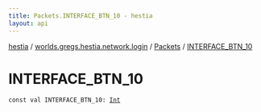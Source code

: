 ```yaml
---
title: Packets.INTERFACE_BTN_10 - hestia
layout: api
---
```


<div class='api-docs-breadcrumbs'><a href="../../index.html">hestia</a> / <a href="../index.html">worlds.gregs.hestia.network.login</a> / <a href="index.html">Packets</a> / <a href="./-i-n-t-e-r-f-a-c-e_-b-t-n_10.html">INTERFACE_BTN_10</a></div>

# INTERFACE_BTN_10

<div class="signature"><code><span class="keyword">const</span> <span class="keyword">val </span><span class="identifier">INTERFACE_BTN_10</span><span class="symbol">: </span><a href="https://kotlinlang.org/api/latest/jvm/stdlib/kotlin/-int/index.html"><span class="identifier">Int</span></a></code></div>
